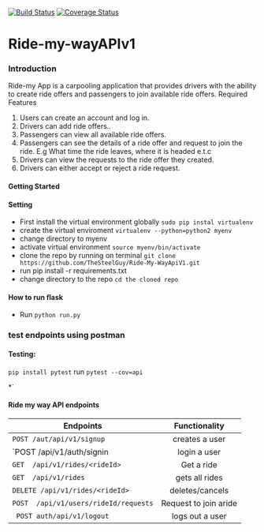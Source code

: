 [![Build Status](https://travis-ci.org/TheSteelGuy/Ride-My-WayApiV1.svg?branch=ft-Getmethods-%23158520402)](https://travis-ci.org/TheSteelGuy/Ride-My-WayApiV1)
[![Coverage Status](https://coveralls.io/repos/github/TheSteelGuy/Ride-My-WayApiV1/badge.svg?branch=ft-Getmethods-%23158520402)](https://coveralls.io/github/TheSteelGuy/Ride-My-WayApiV1?branch=ft-Getmethods-%23158520402)

# Ride-my-wayAPIv1


### Introduction
Ride-my App is a carpooling application that provides drivers with the ability to create ride offers
and passengers to join available ride offers.
Required Features
1. Users can create an account and log in.
2. Drivers can add ride offers..
3. Passengers can view all available ride offers.
4. Passengers can see the details of a ride offer and request to join the ride. E.g What time
the ride leaves, where it is headed e.t.c
5. Drivers can view the requests to the ride offer they created.
6. Drivers can either accept or reject a ride request.

#### Getting Started




#### Setting
* First install the virtual environment globally `sudo pip instal virtualenv`
* create the virtual enviroment `virtualenv --python=python2 myenv`
* change directory to myenv
* activate virtual environment `source myenv/bin/activate`
* clone the repo by running on terminal `git clone https://github.com/TheSteelGuy/Ride-My-WayApiV1.git `
* run pip install -r requirements.txt
* change directory to the repo `cd the cloned repo`

#### How to run flask
* Run  `python run.py`

### test endpoints using postman



#### Testing:
```pip install pytest```
run ```pytest --cov=api```


*`
#### Ride my way API endpoints

| Endpoints                                       |       Functionality                  |
| ------------------------------------------------|:------------------------------------:|
| `POST /aut/api/v1/signup`                       |  creates a user
| `POST /api/v1/auth/signin                       |  login a user                        |   
| `GET  /api/v1/rides/<rideId>`                   |  Get a ride                          |
| `GET  /api/v1/rides`                            |  gets all rides                      |
| `DELETE /api/v1/rides/<rideId>`                 |  deletes/cancels                     |
| `POST  /api/v1/users/rideId/requests`           |  Request to join aride               |
|` POST auth/api/v1/logout`                       |  logs out a user                     |

